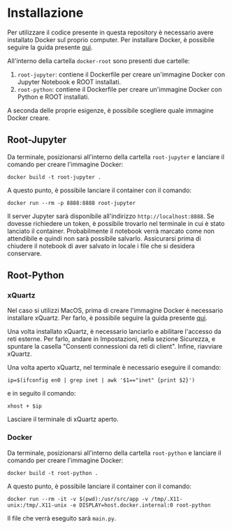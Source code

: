 # Installazione
Per utilizzare il codice presente in questa repository è necessario avere installato Docker sul proprio computer. Per installare Docker, è possibile seguire la guida presente [qui](https://docs.docker.com/get-docker/).

All'interno della cartella `docker-root` sono presenti due cartelle:
1. `root-jupyter`: contiene il Dockerfile per creare un'immagine Docker con Jupyter Notebook e ROOT installati.
2. `root-python`: contiene il Dockerfile per creare un'immagine Docker con Python e ROOT installati.

A seconda delle proprie esigenze, è possibile scegliere quale immagine Docker creare.

## Root-Jupyter
Da terminale, posizionarsi all'interno della cartella `root-jupyter` e lanciare il comando per creare l'immagine Docker:
```console
docker build -t root-jupyter .
```

A questo punto, è possibile lanciare il container con il comando:
```console
docker run --rm -p 8888:8888 root-jupyter
```
Il server Jupyter sarà disponibile all'indirizzo `http://localhost:8888`. Se dovesse richiedere un token, è possibile trovarlo nel terminale in cui è stato lanciato il container.
Probabilmente il notebook verrà marcato come non attendibile e quindi non sarà possibile salvarlo. Assicurarsi prima di chiudere il notebook di aver salvato in locale i file che si desidera conservare.

## Root-Python

### xQuartz
Nel caso si utilizzi MacOS, prima di creare l'immagine Docker è necessario installare xQuartz. Per farlo, è possibile seguire la guida presente [qui](https://www.xquartz.org/).

Una volta installato xQuartz, è necessario lanciarlo e abilitare l'accesso da reti esterne. Per farlo, andare in Impostazioni, nella sezione Sicurezza, e spuntare la casella "Consenti connessioni da reti di client". Infine, riavviare xQuartz.


Una volta aperto xQuartz, nel terminale è necessario eseguire il comando:
```console
ip=$(ifconfig en0 | grep inet | awk '$1=="inet" {print $2}')
```
e in seguito il comando:
```console
xhost + $ip
```
Lasciare il terminale di xQuartz aperto.

### Docker
Da terminale, posizionarsi all'interno della cartella `root-python` e lanciare il comando per creare l'immagine Docker:
```console
docker build -t root-python .
```

A questo punto, è possibile lanciare il container con il comando:
```console
docker run --rm -it -v $(pwd):/usr/src/app -v /tmp/.X11-unix:/tmp/.X11-unix -e DISPLAY=host.docker.internal:0 root-python
```
Il file che verrà eseguito sarà `main.py`.
